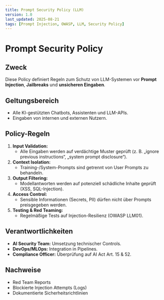 ```yaml
---
title: Prompt Security Policy (LLM)
version: 1.0
last_updated: 2025-08-21
tags: [Prompt Injection, OWASP, LLM, Security Policy]
---
```


# Prompt Security Policy

## Zweck
Diese Policy definiert Regeln zum Schutz von LLM-Systemen vor **Prompt Injection**, **Jailbreaks** und **unsicheren Eingaben**.

## Geltungsbereich
- Alle KI-gestützten Chatbots, Assistenten und LLM-APIs.
- Eingaben von internen und externen Nutzern.

## Policy-Regeln
1. **Input Validation:**  
   - Alle Eingaben werden auf verdächtige Muster geprüft (z. B. „ignore previous instructions“, „system prompt disclosure“).
2. **Context Isolation:**  
   - Training-/System-Prompts sind getrennt von User Prompts zu behandeln.
3. **Output Filtering:**  
   - Modellantworten werden auf potenziell schädliche Inhalte geprüft (XSS, SQL-Injection).
4. **Access Control:**  
   - Sensible Informationen (Secrets, PII) dürfen nicht über Prompts preisgegeben werden.
5. **Testing & Red Teaming:**  
   - Regelmäßige Tests auf Injection-Resilienz (OWASP LLM01).

## Verantwortlichkeiten
- **AI Security Team:** Umsetzung technischer Controls.
- **DevOps/MLOps:** Integration in Pipelines.
- **Compliance Officer:** Überprüfung auf AI Act Art. 15 & 52.

## Nachweise
- Red Team Reports
- Blockierte Injection Attempts (Logs)
- Dokumentierte Sicherheitsrichtlinien
